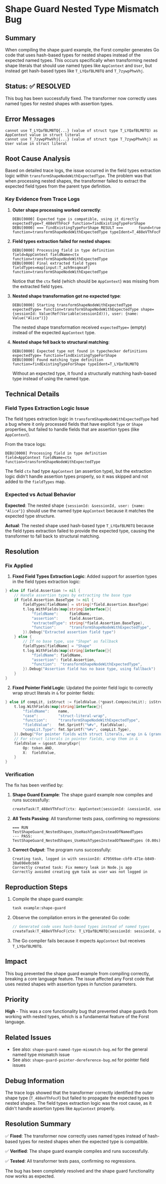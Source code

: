 # Shape Guard Nested Type Mismatch Bug

## Summary

When compiling the shape guard example, the Forst compiler generates Go code that uses hash-based types for nested shapes instead of the expected named types. This occurs specifically when transforming nested shape literals that should use named types like `AppContext` and `User`, but instead get hash-based types like `T_LYQafBLM8TQ` and `T_7zywpPhwVhj`.

## Status: ✅ RESOLVED

This bug has been successfully fixed. The transformer now correctly uses named types for nested shapes with assertion types.

## Error Messages

```
cannot use T_LYQafBLM8TQ{...} (value of struct type T_LYQafBLM8TQ) as AppContext value in struct literal
cannot use T_7zywpPhwVhj{...} (value of struct type T_7zywpPhwVhj) as User value in struct literal
```

## Root Cause Analysis

Based on detailed trace logs, the issue occurred in the field types extraction logic within `transformShapeNodeWithExpectedType`. The problem was that when processing nested shapes, the transformer failed to extract the expected field types from the parent type definition.

### Key Evidence from Trace Logs

1. **Outer shape processing worked correctly**:

   ```
   DEBU[0000] Expected type is compatible, using it directly  expectedType=T_488eVThFocF function=findExistingTypeForShape
   DEBU[0000] === findExistingTypeForShape RESULT ===       found=true function=transformShapeNodeWithExpectedType typeIdent=T_488eVThFocF
   ```

2. **Field types extraction failed for nested shapes**:

   ```
   DEBU[0000] Processing field in type definition           field=AppContext fieldName=ctx function=transformShapeNodeWithExpectedType
   DEBU[0000] Final extracted field types                   fieldTypes=map[input:T_azh9nsqmxaF] function=transformShapeNodeWithExpectedType
   ```

   Notice that the `ctx` field (which should be `AppContext`) was missing from the extracted field types.

3. **Nested shape transformation got no expected type**:

   ```
   DEBU[0000] Starting transformShapeNodeWithExpectedType   expectedType= function=transformShapeNodeWithExpectedType shape={sessionId: Value(Ref(Variable(sessionId))), user: {name: Value("Alice")}}
   ```

   The nested shape transformation received `expectedType=` (empty) instead of the expected `AppContext` type.

4. **Nested shape fell back to structural matching**:
   ```
   DEBU[0000] Expected type not found in typechecker definitions  expectedType= function=findExistingTypeForShape
   DEBU[0000] Found matching type definition                function=findExistingTypeForShape typeIdent=T_LYQafBLM8TQ
   ```
   Without an expected type, it found a structurally matching hash-based type instead of using the named type.

## Technical Details

### Field Types Extraction Logic Issue

The field types extraction logic in `transformShapeNodeWithExpectedType` had a bug where it only processed fields that have explicit `Type` or `Shape` properties, but failed to handle fields that are assertion types (like `AppContext`).

From the trace logs:

```
DEBU[0000] Processing field in type definition           field=AppContext fieldName=ctx function=transformShapeNodeWithExpectedType
```

The field `ctx` had type `AppContext` (an assertion type), but the extraction logic didn't handle assertion types properly, so it was skipped and not added to the `fieldTypes` map.

### Expected vs Actual Behavior

**Expected**: The nested shape `{sessionId: &sessionId, user: {name: "Alice"}}` should use the named type `AppContext` because it matches the expected type structure.

**Actual**: The nested shape used hash-based type `T_LYQafBLM8TQ` because the field types extraction failed to provide the expected type, causing the transformer to fall back to structural matching.

## Resolution

### Fix Applied

1. **Fixed Field Types Extraction Logic**: Added support for assertion types in the field types extraction logic:

```go
} else if field.Assertion != nil {
    // Handle assertion types by extracting the base type
    if field.Assertion.BaseType != nil {
        fieldTypes[fieldName] = string(*field.Assertion.BaseType)
        t.log.WithFields(map[string]interface{}{
            "fieldName":     fieldName,
            "assertion":     field.Assertion,
            "extractedType": string(*field.Assertion.BaseType),
            "function":      "transformShapeNodeWithExpectedType",
        }).Debug("Extracted assertion field type")
    } else {
        // If no base type, use "Shape" as fallback
        fieldTypes[fieldName] = "Shape"
        t.log.WithFields(map[string]interface{}{
            "fieldName": fieldName,
            "assertion": field.Assertion,
            "function":  "transformShapeNodeWithExpectedType",
        }).Debug("Assertion field has no base type, using fallback")
    }
}
```

2. **Fixed Pointer Field Logic**: Updated the pointer field logic to correctly wrap struct literals in `&` for pointer fields:

```go
} else if compLit, isStruct := fieldValue.(*goast.CompositeLit); isStruct {
    t.log.WithFields(map[string]interface{}{
        "fieldName":    name,
        "case":         "struct-literal-wrap",
        "function":     "transformShapeNodeWithExpectedType",
        "fieldValue":   fmt.Sprintf("%#v", fieldValue),
        "compLit.Type": fmt.Sprintf("%#v", compLit.Type),
    }).Debug("For pointer fields with struct literals, wrap in & (granular)")
    // For struct literals in pointer fields, wrap them in &
    fieldValue = &goast.UnaryExpr{
        Op: token.AND,
        X:  fieldValue,
    }
}
```

### Verification

The fix has been verified by:

1. **Shape Guard Example**: The shape guard example now compiles and runs successfully:

   ```go
   createTask(T_488eVThFocF{ctx: AppContext{sessionId: &sessionId, user: &User{name: "Alice"}}, input: T_azh9nsqmxaF{name: "Fix memory leak in Node.js app"}})
   ```

2. **All Tests Passing**: All transformer tests pass, confirming no regressions:

   ```
   === RUN   TestShapeGuard_NestedShapes_UseHashTypesInsteadOfNamedTypes
   --- PASS: TestShapeGuard_NestedShapes_UseHashTypesInsteadOfNamedTypes (0.00s)
   ```

3. **Correct Output**: The program runs successfully:
   ```
   Creating task, logged in with sessionId: 479569ae-cbf0-471e-b849-38a698e0cb69
   Correctly created task: Fix memory leak in Node.js app
   Correctly avoided creating gym task as user was not logged in
   ```

## Reproduction Steps

1. Compile the shape guard example:

   ```bash
   task example:shape-guard
   ```

2. Observe the compilation errors in the generated Go code:

   ```go
   // Generated code uses hash-based types instead of named types
   createTask(T_488eVThFocF{ctx: T_LYQafBLM8TQ{sessionId: sessionId, user: T_7zywpPhwVhj{name: "Alice"}}, input: T_azh9nsqmxaF{name: "Fix memory leak in Node.js app"}})
   ```

3. The Go compiler fails because it expects `AppContext` but receives `T_LYQafBLM8TQ`.

## Impact

This bug prevented the shape guard example from compiling correctly, breaking a core language feature. The issue affected any Forst code that uses nested shapes with assertion types in function parameters.

## Priority

**High** - This was a core functionality bug that prevented shape guards from working with nested types, which is a fundamental feature of the Forst language.

## Related Issues

- See also: `shape-guard-named-type-mismatch-bug.md` for the general named type mismatch issue
- See also: `shape-guard-pointer-dereference-bug.md` for pointer field issues

## Debug Information

The trace logs showed that the transformer correctly identified the outer shape type (`T_488eVThFocF`) but failed to propagate the expected types to nested shapes. The field types extraction logic was the root cause, as it didn't handle assertion types like `AppContext` properly.

## Resolution Summary

✅ **Fixed**: The transformer now correctly uses named types instead of hash-based types for nested shapes when the expected type is compatible.

✅ **Verified**: The shape guard example compiles and runs successfully.

✅ **Tested**: All transformer tests pass, confirming no regressions.

The bug has been completely resolved and the shape guard functionality now works as expected.
